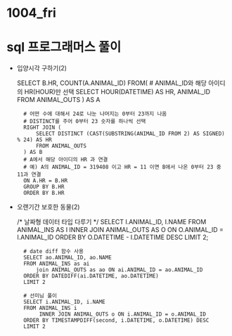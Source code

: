 # 1004_fri

# sql 프로그래머스 풀이

- 입양시각 구하기(2)

    SELECT B.HR, COUNT(A.ANIMAL_ID)
    FROM(
        # ANIMAL_ID와 해당 아이디의 HR(HOUR)만 선택
        SELECT HOUR(DATETIME) AS HR, ANIMAL_ID
        FROM ANIMAL_OUTS
        ) AS A 
        
        # 어떤 수에 대해서 24로 나눈 나머지는 0부터 23까지 나옴
        # DISTINCT를 주어 0부터 23 숫자를 하나씩 선택
        RIGHT JOIN (
            SELECT DISTINCT (CAST(SUBSTRING(ANIMAL_ID FROM 2) AS SIGNED) % 24) AS HR
            FROM ANIMAL_OUTS
        ) AS B  
        # A에서 해당 아이디의 HR 과 연결
        # 예) A의 ANIMAL_ID = 319408 이고 HR = 11 이면 B에서 나온 0부터 23 중 11과 연결
        ON A.HR = B.HR
        GROUP BY B.HR
        ORDER BY B.HR

- 오랜기간 보호한 동물(2)

    /* 날짜형 데이터 타입 다루기 */
        SELECT I.ANIMAL_ID, I.NAME
        FROM ANIMAL_INS AS I
            INNER JOIN ANIMAL_OUTS AS O ON O.ANIMAL_ID = I.ANIMAL_ID
        ORDER BY O.DATETIME - I.DATETIME DESC
        LIMIT 2;
        
        # date diff 함수 사용 
        SELECT ao.ANIMAL_ID, ao.NAME
        FROM ANIMAL_INS as ai
            join ANIMAL_OUTS as ao ON ai.ANIMAL_ID = ao.ANIMAL_ID
        ORDER BY DATEDIFF(ai.DATETIME, ao.DATETIME)
        LIMIT 2
        
        # 선미님 풀이 
        SELECT i.ANIMAL_ID, i.NAME
        FROM ANIMAL_INS i
             INNER JOIN ANIMAL_OUTS o ON i.ANIMAL_ID = o.ANIMAL_ID
        ORDER BY TIMESTAMPDIFF(second, i.DATETIME, o.DATETIME) DESC
        LIMIT 2